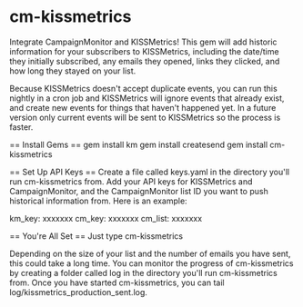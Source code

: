 cm-kissmetrics
==============

Integrate CampaignMonitor and KISSMetrics! This gem will add historic information for your subscribers to KISSMetrics, including the date/time they initially subscribed, any emails they opened, links they clicked, and how long they stayed on your list.

Because KISSMetrics doesn't accept duplicate events, you can run this nightly in a cron job and KISSMetrics will ignore events that already exist, and create new events for things that haven't happened yet. In a future version only current events will be sent to KISSMetrics so the process is faster.

== Install Gems ==
gem install km
gem install createsend
gem install cm-kissmetrics

== Set Up API Keys ==
Create a file called keys.yaml in the directory you'll run cm-kissmetrics from. Add your API keys for KISSMetrics and CampaignMonitor, and the CampaignMonitor list ID you want to push historical information from. Here is an example:

km_key: xxxxxxx
cm_key: xxxxxxx
cm_list: xxxxxxx

== You're All Set ==
Just type cm-kissmetrics

Depending on the size of your list and the number of emails you have sent, this could take a long time. You can monitor the progress of cm-kissmetrics by creating a folder called log in the directory you'll run cm-kissmetrics from. Once you have started cm-kissmetrics, you can tail log/kissmetrics_production_sent.log.